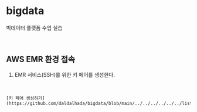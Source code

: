 # bigdata

빅데이터 플랫폼 수업 실습

<br>


## AWS EMR 환경 접속

1. EMR 서비스(SSH)를 위한 키 페어를 생성한다.

<br>

	[키 페어 생성하기](https://github.com/daldalhada/bigdata/blob/main/../../../../../../list/keypair/1.keypair.md).

